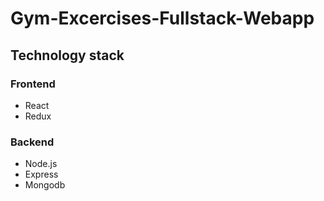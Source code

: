 # Gym-Excercises-Fullstack-Webapp
## Technology stack
### Frontend
- React
- Redux

### Backend
- Node.js
- Express
- Mongodb
